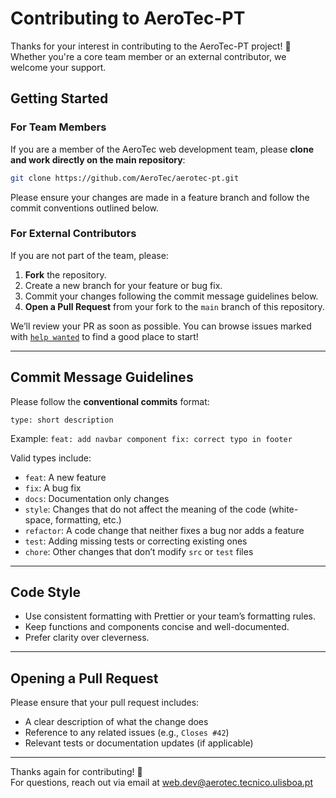 # Contributing to AeroTec-PT

Thanks for your interest in contributing to the AeroTec-PT project! 🎉  
Whether you're a core team member or an external contributor, we welcome your support.

## Getting Started

### For Team Members

If you are a member of the AeroTec web development team, please **clone and work directly on the main repository**:

```bash
git clone https://github.com/AeroTec/aerotec-pt.git
```


Please ensure your changes are made in a feature branch and follow the commit conventions outlined below.

### For External Contributors

If you are not part of the team, please:

1. **Fork** the repository.
2. Create a new branch for your feature or bug fix.
3. Commit your changes following the commit message guidelines below.
4. **Open a Pull Request** from your fork to the `main` branch of this repository.

We’ll review your PR as soon as possible. You can browse issues marked with [`help wanted`](https://github.com/AeroTec/aerotec-pt/labels/help%20wanted) to find a good place to start!

---

## Commit Message Guidelines

Please follow the **conventional commits** format:

``type: short description``

Example:
``
feat: add navbar component
fix: correct typo in footer
``


Valid types include:
- `feat`: A new feature
- `fix`: A bug fix
- `docs`: Documentation only changes
- `style`: Changes that do not affect the meaning of the code (white-space, formatting, etc.)
- `refactor`: A code change that neither fixes a bug nor adds a feature
- `test`: Adding missing tests or correcting existing ones
- `chore`: Other changes that don’t modify `src` or `test` files

---

## Code Style

- Use consistent formatting with Prettier or your team’s formatting rules.
- Keep functions and components concise and well-documented.
- Prefer clarity over cleverness.

---

## Opening a Pull Request

Please ensure that your pull request includes:

- A clear description of what the change does
- Reference to any related issues (e.g., `Closes #42`)
- Relevant tests or documentation updates (if applicable)

---

Thanks again for contributing! 💙  
For questions, reach out via email at [web.dev@aerotec.tecnico.ulisboa.pt](mailto:web.dev@aerotec.tecnico.ulisboa.pt)
